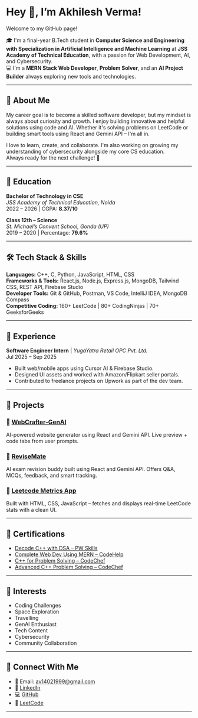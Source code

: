 # Hey 👋, I’m Akhilesh Verma!

Welcome to my GitHub page!

🎓 I'm a final-year B.Tech student in **Computer Science and Engineering with Specialization in Artificial Intelligence and Machine Learning** at **JSS Academy of Technical Education**, with a passion for Web Development, AI, and Cybersecurity.  
💻 I'm a **MERN Stack Web Developer**, **Problem Solver**, and an **AI Project Builder** always exploring new tools and technologies.

---

## 🧠 About Me

My career goal is to become a skilled software developer, but my mindset is always about curiosity and growth. I enjoy building innovative and helpful solutions using code and AI. Whether it's solving problems on LeetCode or building smart tools using React and Gemini API – I'm all in.

I love to learn, create, and collaborate. I'm also working on growing my understanding of cybersecurity alongside my core CS education.  
Always ready for the next challenge! 🚀

---

## 🏫 Education

**Bachelor of Technology in CSE**  
*JSS Academy of Technical Education, Noida*  
2022 – 2026 | CGPA: **8.37/10**

**Class 12th – Science**  
*St. Michael’s Convent School, Gonda (UP)*  
2019 – 2020 | Percentage: **79.6%**

---

## 🛠️ Tech Stack & Skills

**Languages:** C++, C, Python, JavaScript, HTML, CSS  
**Frameworks & Tools:** React.js, Node.js, Express.js, MongoDB, Tailwind CSS, REST API, Firebase Studio  
**Developer Tools:** Git & GitHub, Postman, VS Code, IntelliJ IDEA, MongoDB Compass  
**Competitive Coding:** 160+ LeetCode | 80+ CodingNinjas | 70+ GeeksforGeeks  

---

## 💼 Experience

**Software Engineer Intern** | *YugaYatra Retail OPC Pvt. Ltd.*  
Jul 2025 – Sep 2025  
- Built web/mobile apps using Cursor AI & Firebase Studio.  
- Designed UI assets and worked with Amazon/Flipkart seller portals.  
- Contributed to freelance projects on Upwork as part of the dev team.

---

## 🚀 Projects

### 🔹 [WebCrafter-GenAI](https://github.com/CodePandaAkhilesh/WebCrafter-GenAI)
AI-powered website generator using React and Gemini API. Live preview + code tabs from user prompts.

### 🔹 [ReviseMate](https://github.com/CodePandaAkhilesh/AI-Agent)
AI exam revision buddy built using React and Gemini API. Offers Q&A, MCQs, feedback, and smart tracking.

### 🔹 [Leetcode Metrics App](https://github.com/CodePandaAkhilesh/Leetcode-Metrics-App)
Built with HTML, CSS, JavaScript – fetches and displays real-time LeetCode stats with a clean UI.

---

## 📜 Certifications

- [Decode C++ with DSA – PW Skills](https://pwskills.com/learn/certificate/d7738bf2-d7b8-4fbb-b030-6f6085649bc3/)
- [Complete Web Dev Using MERN – CodeHelp](https://www.youtube.com/watch?v=Vi9bxu-M-ag&list=PLDzeHZWIZsTo0wSBcg4-NMIbC0L8evLrD)
- [C++ for Problem Solving – CodeChef](https://www.codechef.com/certificates/public/2952f2b)
- [Advanced C++ Problem Solving – CodeChef](https://www.codechef.com/certificates/public/61984f6)

---

## 🧩 Interests

- Coding Challenges  
- Space Exploration
- Travelling 
- GenAI Enthusiast  
- Tech Content  
- Cybersecurity  
- Community Collaboration  

---

## 🔗 Connect With Me

- 📧 Email: [av14021999@gmail.com](mailto:av14021999@gmail.com)  
- 🔗 [LinkedIn](https://www.linkedin.com/in/akhilesh-verma-905b3225a/)  
- 💻 [GitHub](https://github.com/CodePandaAkhilesh)  
- 🧠 [LeetCode](https://leetcode.com/u/av14021999/)  

---
